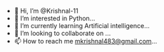 - 👋 Hi, I’m @Krishnal-11
- 👀 I’m interested in Python...
- 🌱 I’m currently learning Artificial intelligence...
- 💞️ I’m looking to collaborate on ...
- 📫 How to reach me mkrishnal483@gmail.com...

<!---
Krishnal-11/Krishnal-11 is a ✨ special ✨ repository because its `README.md` (this file) appears on your GitHub profile.
You can click the Preview link to take a look at your changes.
--->
